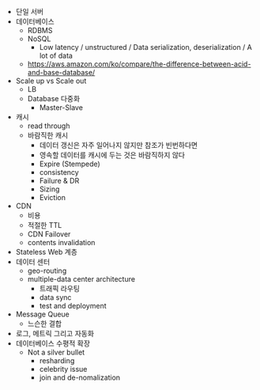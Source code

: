 - 단일 서버
- 데이터베이스
    - RDBMS
    - NoSQL
        - Low latency / unstructured / Data serialization, deserialization / A lot of data
    - https://aws.amazon.com/ko/compare/the-difference-between-acid-and-base-database/
- Scale up vs Scale out
    - LB
    - Database 다중화
        - Master-Slave
- 캐시
    - read through
    - 바람직한 캐시
        - 데이터 갱신은 자주 일어나지 않지만 참조가 빈번하다면
        - 영속할 데이터를 캐시에 두는 것은 바람직하지 않다
        - Expire (Stempede)
        - consistency
        - Failure & DR
        - Sizing
        - Eviction
- CDN
    - 비용
    - 적절한 TTL
    - CDN Failover
    - contents invalidation
- Stateless Web 계층
- 데이터 센터
    - geo-routing
    - multiple-data center architecture
        - 트래픽 라우팅
        - data sync
        - test and deployment
- Message Queue
    - 느슨한 결합
- 로그, 메트릭 그리고 자동화
- 데이터베이스 수평적 확장
    - Not a silver bullet
        - resharding
        - celebrity issue
        - join and de-nomalization
